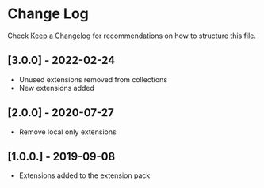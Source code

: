 # Change Log

Check [Keep a Changelog](http://keepachangelog.com/) for recommendations on how to structure this file.

## [3.0.0] - 2022-02-24

-   Unused extensions removed from collections
-   New extensions added

## [2.0.0] - 2020-07-27

-   Remove local only extensions

## [1.0.0.] - 2019-09-08

-   Extensions added to the extension pack
